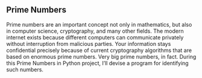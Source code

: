 ## Prime Numbers
Prime numbers are an important concept not only in mathematics, but also in computer science, cryptography, and many other fields. 
The modern internet exists because different computers can communicate privately without interruption from malicious parties. 
Your information stays confidential precisely because of current cryptography algorithms that are based on enormous prime numbers. 
Very big prime numbers, in fact. During this Prime Numbers in Python project, I’ll devise a program for identifying such numbers.
